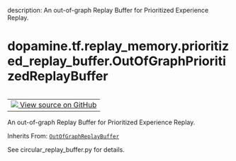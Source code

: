 description: An out-of-graph Replay Buffer for Prioritized Experience Replay.

<div itemscope itemtype="http://developers.google.com/ReferenceObject">
<meta itemprop="name" content="dopamine.tf.replay_memory.prioritized_replay_buffer.OutOfGraphPrioritizedReplayBuffer" />
<meta itemprop="path" content="Stable" />
</div>

# dopamine.tf.replay_memory.prioritized_replay_buffer.OutOfGraphPrioritizedReplayBuffer

<!-- Insert buttons and diff -->

<table class="tfo-notebook-buttons tfo-api nocontent" align="left">
<td>
  <a target="_blank" href="https://github.com/google/dopamine/tree/master/dopamine/tf/replay_memory/prioritized_replay_buffer.py#L34-L265">
    <img src="https://www.tensorflow.org/images/GitHub-Mark-32px.png" />
    View source on GitHub
  </a>
</td>
</table>



An out-of-graph Replay Buffer for Prioritized Experience Replay.

Inherits From: [`OutOfGraphReplayBuffer`](../../../../dopamine/tf/replay_memory/circular_replay_buffer/OutOfGraphReplayBuffer.md)

<!-- Placeholder for "Used in" -->

See circular_replay_buffer.py for details.

